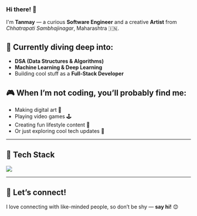 ### Hi there! 👋  
I'm **Tanmay** — a curious **Software Engineer** and a creative **Artist** from *Chhatrapati Sambhajinagar*, Maharashtra 🇮🇳.

## 🧠 Currently diving deep into:
- **DSA (Data Structures & Algorithms)**
- **Machine Learning & Deep Learning**
- Building cool stuff as a **Full-Stack Developer**

## 🎮 When I’m not coding, you’ll probably find me:
- Making digital art 🎨  
- Playing video games 🕹️  
- Creating fun lifestyle content 🎥  
- Or just exploring cool tech updates 🚀

---

## 🧰 Tech Stack
<p>
  <img src="https://skillicons.dev/icons?i=ts,react,nextjs,express,mongodb,python,vscode" />
</p>

---

## 🤝 Let’s connect!
I love connecting with like-minded people, so don’t be shy — **say hi!** 😊
